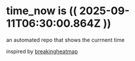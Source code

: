 # time_now is (( 2025-09-11T06:30:00.864Z ))

an automated repo that shows the currnent time

inspired by [breakingheatmap](https://github.com/breakingheatmap/breakingheatmap)